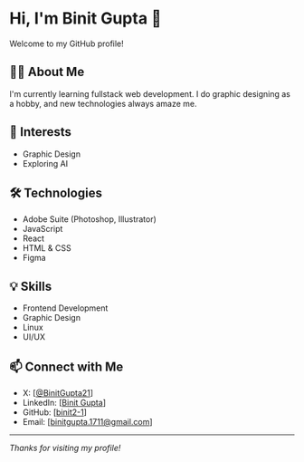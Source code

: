 # Hi, I'm Binit Gupta 👋

Welcome to my GitHub profile!

## 👨‍💻 About Me
I'm currently learning fullstack web development. I do graphic designing as a hobby, and new technologies always amaze me.

## 🌱 Interests
- Graphic Design
- Exploring AI

## 🛠️ Technologies
- Adobe Suite (Photoshop, Illustrator)
- JavaScript
- React
- HTML & CSS
- Figma

## 💡 Skills
- Frontend Development
- Graphic Design
- Linux
- UI/UX

## 📫 Connect with Me
- X: [[@BinitGupta21](https://x.com/BinitGupta21)]
- LinkedIn: [[Binit Gupta](www.linkedin.com/in/binitgupta)]
- GitHub: [[binit2-1](https://github.com/binit2-1/)]
- Email: [binitgupta.1711@gmail.com]

---
*Thanks for visiting my profile!*
